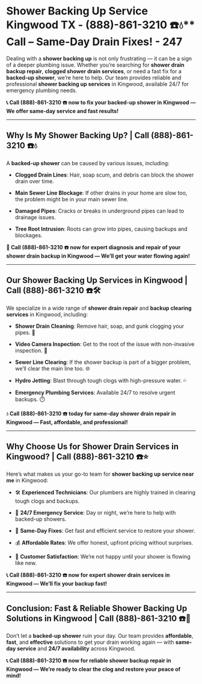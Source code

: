 # Shower Backing Up Service Kingwood TX - (888)-861-3210 ☎️💧** Call – Same-Day Drain Fixes! - 247

Dealing with a **shower backing up** is not only frustrating — it can be a sign of a deeper plumbing issue. Whether you’re searching for **shower drain backup repair**, **clogged shower drain services**, or need a fast fix for a **backed-up shower**, we’re here to help. Our team provides reliable and professional **shower backing up services** in Kingwood, available 24/7 for emergency plumbing needs.

**📞 Call (888)-861-3210 ☎️ now to fix your backed-up shower in Kingwood — We offer same-day service and fast results!**

---

## **Why Is My Shower Backing Up? | Call (888)-861-3210 ☎️💧**

A **backed-up shower** can be caused by various issues, including:

- **Clogged Drain Lines**: Hair, soap scum, and debris can block the shower drain over time.  
- **Main Sewer Line Blockage**: If other drains in your home are slow too, the problem might be in your main sewer line.  
- **Damaged Pipes**: Cracks or breaks in underground pipes can lead to drainage issues.  
- **Tree Root Intrusion**: Roots can grow into pipes, causing backups and blockages.

**🚿 Call (888)-861-3210 ☎️ now for expert diagnosis and repair of your shower drain backup in Kingwood — We’ll get your water flowing again!**

---

## **Our Shower Backing Up Services in Kingwood | Call (888)-861-3210 ☎️🛠️**

We specialize in a wide range of **shower drain repair** and **backup clearing services** in Kingwood, including:

- **Shower Drain Cleaning**: Remove hair, soap, and gunk clogging your pipes. 🧼  
- **Video Camera Inspection**: Get to the root of the issue with non-invasive inspection. 🎥  
- **Sewer Line Clearing**: If the shower backup is part of a bigger problem, we’ll clear the main line too. 🌐  
- **Hydro Jetting**: Blast through tough clogs with high-pressure water. 💦  
- **Emergency Plumbing Services**: Available 24/7 to resolve urgent backups. ⏱️

**💧 Call (888)-861-3210 ☎️ today for same-day shower drain repair in Kingwood — Fast, affordable, and professional!**

---

## **Why Choose Us for Shower Drain Services in Kingwood? | Call (888)-861-3210 ☎️⭐**

Here’s what makes us your go-to team for **shower backing up service near me** in Kingwood:

- 🛠️ **Experienced Technicians**: Our plumbers are highly trained in clearing tough clogs and backups.  
- 🚨 **24/7 Emergency Service**: Day or night, we’re here to help with backed-up showers.  
- 🚿 **Same-Day Fixes**: Get fast and efficient service to restore your shower.  
- 💰 **Affordable Rates**: We offer honest, upfront pricing without surprises.  
- 🌟 **Customer Satisfaction**: We’re not happy until your shower is flowing like new.

**📞 Call (888)-861-3210 ☎️ now for expert shower drain services in Kingwood — We’ll fix your backup fast!**

---

## **Conclusion: Fast & Reliable Shower Backing Up Solutions in Kingwood | Call (888)-861-3210 ☎️🚿**

Don’t let a **backed-up shower** ruin your day. Our team provides **affordable**, **fast**, and **effective** solutions to get your drain working again — with **same-day service** and **24/7 availability** across Kingwood.

**📞 Call (888)-861-3210 ☎️ now for reliable shower backup repair in Kingwood — We’re ready to clear the clog and restore your peace of mind!**
